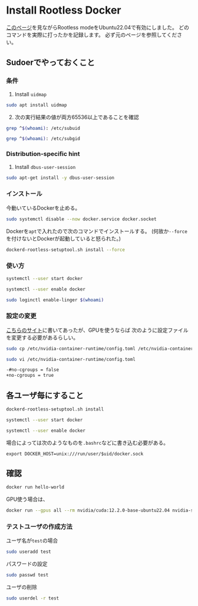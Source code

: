 # Install Rootless Docker
[このページ](https://docs.docker.com/engine/security/rootless/)を見ながらRootless modeをUbuntu22.04で有効にしました。
どのコマンドを実際に打ったかを記録します。
必ず元のページを参照してください。

## Sudoerでやっておくこと
### 条件
1. Install `uidmap`
```sh
sudo apt install uidmap
```
2. 次の実行結果の値が両方65536以上であることを確認
```sh
grep ^$(whoami): /etc/subuid
```
```sh
grep ^$(whoami): /etc/subgid
```

### Distribution-specific hint
1. Install `dbus-user-session`
```sh
sudo apt-get install -y dbus-user-session
```

### インストール
今動いているDockerを止める。
```sh
sudo systemctl disable --now docker.service docker.socket
```
Dockerを`apt`で入れたので次のコマンドでインストールする。
(何故か`--force`を付けないとDockerが起動していると怒られた。)
```sh
dockerd-rootless-setuptool.sh install --force
```

### 使い方
```sh
systemctl --user start docker
```
```sh
systemctl --user enable docker
```
```sh
sudo loginctl enable-linger $(whoami)
```

### 設定の変更
[こちらのサイト](https://qiita.com/yuyakato/items/094724fbd67dcc3e47a9#43-nvidia-container-runtime%E3%81%AE%E8%A8%AD%E5%AE%9A%E3%82%92%E5%A4%89%E6%9B%B4%E3%81%99%E3%82%8B)に書いてあったが、GPUを使うならば
次のように設定ファイルを変更する必要があるらしい。
```sh
sudo cp /etc/nvidia-container-runtime/config.toml /etc/nvidia-container-runtime/config.toml.backup
```
```sh
sudo vi /etc/nvidia-container-runtime/config.toml
```
```txt
-#no-cgroups = false
+no-cgroups = true
```

## 各ユーザ毎にすること
```sh
dockerd-rootless-setuptool.sh install
```
```sh
systemctl --user start docker
```
```sh
systemctl --user enable docker
```
場合によっては次のようなものを`.bashrc`などに書き込む必要がある。
```.bashrc
export DOCKER_HOST=unix:///run/user/$uid/docker.sock
```

## 確認
```sh
docker run hello-world
```
GPU使う場合は、
```sh
docker run --gpus all --rm nvidia/cuda:12.2.0-base-ubuntu22.04 nvidia-smi
```
### テストユーザの作成方法
ユーザ名が`test`の場合
```sh
sudo useradd test
```
パスワードの設定
```sh
sudo passwd test
```
ユーザの削除
```sh
sudo userdel -r test
```
